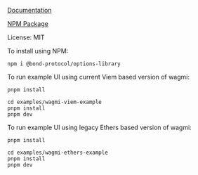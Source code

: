 [Documentation](https://docs.bondprotocol.finance/developers/options-library)

[NPM Package](https://www.npmjs.com/package/@bond-protocol/options-library)

License: MIT

To install using NPM:

`npm i @bond-protocol/options-library`

To run example UI using current Viem based version of wagmi:

```
pnpm install

cd examples/wagmi-viem-example
pnpm install
pnpm dev
```

To run example UI using legacy Ethers based version of wagmi:

```
pnpm install

cd examples/wagmi-ethers-example
pnpm install
pnpm dev
```
